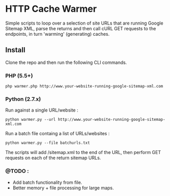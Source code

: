 HTTP Cache Warmer
=================

 Simple scripts to loop over a selection of site URLs that are running Google Sitemap XML, parse the returns and then call cURL GET requests to the endpoints, in turn 'warming' (generating) caches.

## Install 

Clone the repo and then run the following CLI commands.


### PHP (5.5+)

```
php warmer.php http://www.your-website-running-google-sitemap-xml.com

```

### Python (2.7.x)

Run against a single URL/website :

```
python warmer.py --url http://www.your-website-running-google-sitemap-xml.com

```

Run a batch file containg a list of URLs/websites :

```
python warmer.py --file batchurls.txt

```

The scripts will add /sitemap.xml to the end of the URL, then perform GET requests on each of the return sitemap URLs.
 
### @TODO : 
 
  - Add batch functionality from file.
  - Better memory + file processing for large maps.
